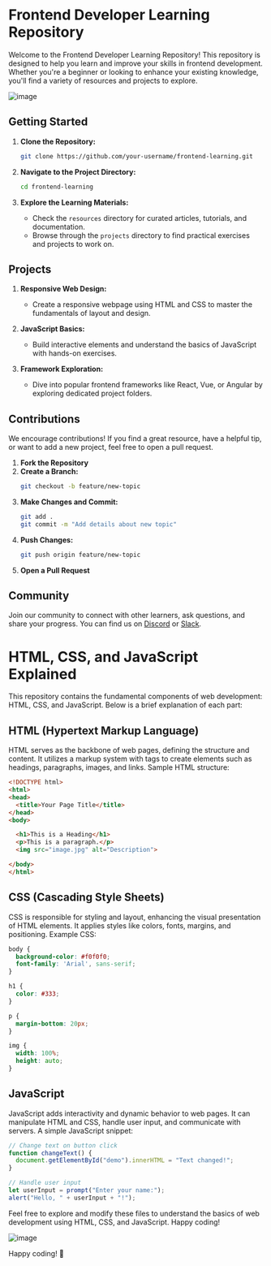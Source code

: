 # Frontend Developer Learning Repository

Welcome to the Frontend Developer Learning Repository! This repository is designed to help you learn and improve your skills in frontend development. Whether you're a beginner or looking to enhance your existing knowledge, you'll find a variety of resources and projects to explore.

![image](https://www.nicepng.com/png/full/249-2496315_full-stack-development.png)

## Getting Started

1. **Clone the Repository:**
   ```bash
   git clone https://github.com/your-username/frontend-learning.git
   ```

2. **Navigate to the Project Directory:**
   ```bash
   cd frontend-learning
   ```

3. **Explore the Learning Materials:**
   - Check the `resources` directory for curated articles, tutorials, and documentation.
   - Browse through the `projects` directory to find practical exercises and projects to work on.

## Projects

1. **Responsive Web Design:**
   - Create a responsive webpage using HTML and CSS to master the fundamentals of layout and design.

2. **JavaScript Basics:**
   - Build interactive elements and understand the basics of JavaScript with hands-on exercises.

3. **Framework Exploration:**
   - Dive into popular frontend frameworks like React, Vue, or Angular by exploring dedicated project folders.

## Contributions

We encourage contributions! If you find a great resource, have a helpful tip, or want to add a new project, feel free to open a pull request.

1. **Fork the Repository**
2. **Create a Branch:**
   ```bash
   git checkout -b feature/new-topic
   ```
3. **Make Changes and Commit:**
   ```bash
   git add .
   git commit -m "Add details about new topic"
   ```
4. **Push Changes:**
   ```bash
   git push origin feature/new-topic
   ```
5. **Open a Pull Request**

## Community

Join our community to connect with other learners, ask questions, and share your progress. You can find us on [Discord](#) or [Slack](#).

# HTML, CSS, and JavaScript Explained

This repository contains the fundamental components of web development: HTML, CSS, and JavaScript. Below is a brief explanation of each part:

## HTML (Hypertext Markup Language)

HTML serves as the backbone of web pages, defining the structure and content. It utilizes a markup system with tags to create elements such as headings, paragraphs, images, and links. Sample HTML structure:

```html
<!DOCTYPE html>
<html>
<head>
  <title>Your Page Title</title>
</head>
<body>

  <h1>This is a Heading</h1>
  <p>This is a paragraph.</p>
  <img src="image.jpg" alt="Description">

</body>
</html>
```

## CSS (Cascading Style Sheets)

CSS is responsible for styling and layout, enhancing the visual presentation of HTML elements. It applies styles like colors, fonts, margins, and positioning. Example CSS:

```css
body {
  background-color: #f0f0f0;
  font-family: 'Arial', sans-serif;
}

h1 {
  color: #333;
}

p {
  margin-bottom: 20px;
}

img {
  width: 100%;
  height: auto;
}
```

## JavaScript

JavaScript adds interactivity and dynamic behavior to web pages. It can manipulate HTML and CSS, handle user input, and communicate with servers. A simple JavaScript snippet:

```javascript
// Change text on button click
function changeText() {
  document.getElementById("demo").innerHTML = "Text changed!";
}

// Handle user input
let userInput = prompt("Enter your name:");
alert("Hello, " + userInput + "!");
```

Feel free to explore and modify these files to understand the basics of web development using HTML, CSS, and JavaScript. Happy coding!

![image](https://www.p92.com/binaries/content/gallery/p92website/technologies/htmlcssjs-details.png)

Happy coding! 🚀

